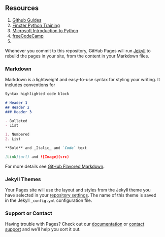 ## Resources

1. [Github Guides](https://guides.github.com)
2. [Finxter Python Training](https://app.finxter.com/learn/computer/science/)
3. [Microsoft Introduction to Python](https://docs.microsoft.com/en-us/learn/modules/intro-to-python/?WT.mc_id=python-c9-niner)
4. [freeCodeCamp](https://www.freecodecamp.org/)
5. 


Whenever you commit to this repository, GitHub Pages will run [Jekyll](https://jekyllrb.com/) to rebuild the pages in your site, from the content in your Markdown files.

### Markdown

Markdown is a lightweight and easy-to-use syntax for styling your writing. It includes conventions for

```markdown
Syntax highlighted code block

# Header 1
## Header 2
### Header 3

- Bulleted
- List

1. Numbered
2. List

**Bold** and _Italic_ and `Code` text

[Link](url) and ![Image](src)
```

For more details see [GitHub Flavored Markdown](https://guides.github.com/features/mastering-markdown/).

### Jekyll Themes

Your Pages site will use the layout and styles from the Jekyll theme you have selected in your [repository settings](https://github.com/JWuWuTang/JWuWuTang.github.io/settings). The name of this theme is saved in the Jekyll `_config.yml` configuration file.

### Support or Contact

Having trouble with Pages? Check out our [documentation](https://help.github.com/categories/github-pages-basics/) or [contact support](https://github.com/contact) and we’ll help you sort it out.
